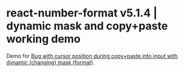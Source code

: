 # react-number-format v5.1.4 | dynamic mask and copy+paste working demo

Demo for [Bug with cursor position during copy+paste into input with dynamic (changing) mask (format)](https://github.com/s-yadav/react-number-format/issues/772).